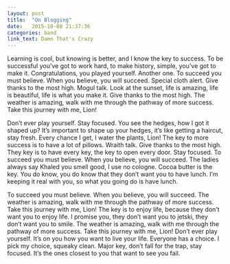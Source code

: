 ```yaml
---
layout: post
title:  "On Blogging"
date:   2015-10-08 21:37:36
categories: band
link_text: Damn That's Crazy
---
```

Learning is cool, but knowing is better, and I know the key to success. To be successful you’ve got to work hard, to make history, simple, you’ve got to make it. Congratulations, you played yourself. Another one. To succeed you must believe. When you believe, you will succeed. Special cloth alert. Give thanks to the most high. Mogul talk. Look at the sunset, life is amazing, life is beautiful, life is what you make it. Give thanks to the most high. The weather is amazing, walk with me through the pathway of more success. Take this journey with me, Lion!

Don’t ever play yourself. Stay focused. You see the hedges, how I got it shaped up? It’s important to shape up your hedges, it’s like getting a haircut, stay fresh. Every chance I get, I water the plants, Lion! The key to more success is to have a lot of pillows. Wraith talk. Give thanks to the most high. They key is to have every key, the key to open every door. Stay focused. To succeed you must believe. When you believe, you will succeed. The ladies always say Khaled you smell good, I use no cologne. Cocoa butter is the key. You do know, you do know that they don’t want you to have lunch. I’m keeping it real with you, so what you going do is have lunch.

To succeed you must believe. When you believe, you will succeed. The weather is amazing, walk with me through the pathway of more success. Take this journey with me, Lion! The key is to enjoy life, because they don’t want you to enjoy life. I promise you, they don’t want you to jetski, they don’t want you to smile. The weather is amazing, walk with me through the pathway of more success. Take this journey with me, Lion! Don’t ever play yourself. It’s on you how you want to live your life. Everyone has a choice. I pick my choice, squeaky clean. Major key, don’t fall for the trap, stay focused. It’s the ones closest to you that want to see you fail.
